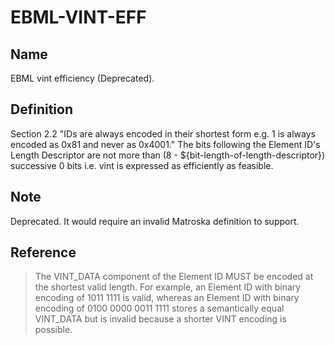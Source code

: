 # EBML-VINT-EFF

## Name

EBML vint efficiency (Deprecated).

## Definition

Section 2.2 "IDs are always encoded in their shortest form e.g. 1 is always encoded as 0x81 and never as 0x4001." The bits following the Element ID's Length Descriptor are not more than (8 - ${bit-length-of-length-descriptor}) successive 0 bits i.e. vint is expressed as efficiently as feasible.

## Note

Deprecated. It would require an invalid Matroska definition to support.

## Reference

> The VINT_DATA component of the Element ID MUST be encoded at the shortest valid length. For example, an Element ID with binary encoding of 1011 1111 is valid, whereas an Element ID with binary encoding of 0100 0000 0011 1111 stores a semantically equal VINT_DATA but is invalid because a shorter VINT encoding is possible.
